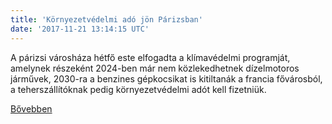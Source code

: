 ```yaml
---
title: 'Környezetvédelmi adó jön Párizsban'
date: '2017-11-21 13:14:15 UTC'
---
```


A párizsi városháza hétfő este elfogadta a klímavédelmi programját, amelynek részeként 2024-ben már nem közlekedhetnek dízelmotoros járművek, 2030-ra a benzines gépkocsikat is kitiltanák a francia fővárosból, a teherszállítóknak pedig környezetvédelmi adót kell fizetniük.


[Bővebben](http://ift.tt/2AiJMNf)
